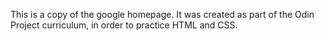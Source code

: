 This is a copy of the google homepage. It was created as part of the Odin Project curriculum, in order to practice HTML and CSS. 